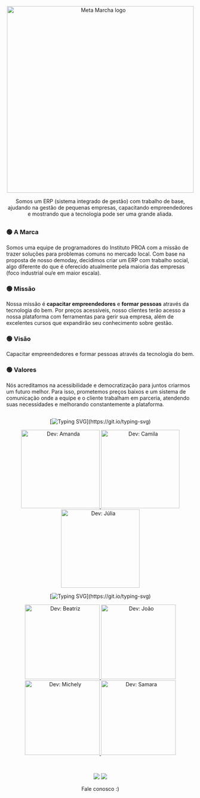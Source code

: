 <!-- sobre mós -->
<div align="center">
  <a href="https://github.com/MetaMarcha">
    <img src="https://user-images.githubusercontent.com/59957939/166427158-f07faf6a-2661-423a-8135-27a0d5b9cbba.png" alt="Meta Marcha logo" width="500">
  </a>
  
  Somos um ERP (sistema integrado de gestão) com trabalho de base, ajudando na gestão de pequenas empresas, capacitando empreendedores e mostrando que a tecnologia pode ser uma grande aliada.
</div>
<!-- sobre mós -->

##
 
  <!-- a marca -->
  <div>
     <h3>🟢 A Marca</h3>
     Somos uma equipe de programadores do Instituto PROA com a missão de trazer soluções para problemas comuns no mercado local. Com base na proposta de nosso demoday, decidimos criar um ERP com trabalho social, algo diferente do que é oferecido atualmente pela maioria das empresas (foco industrial ou/e em maior escala).
   </div>
  <!-- sobre mós -->
  
  <!-- missão -->
   <div>
     <h3>🟢 Missão</h3>
     Nossa missão é <b>capacitar empreendedores</b> e <b>formar pessoas</b> através da tecnologia do bem. Por preços acessíveis, nosso clientes terão acesso a nossa plataforma com ferramentas para gerir sua empresa, além de excelentes cursos que expandirão seu conhecimento sobre gestão.
   </div>
  <!-- missão -->
  
  <!-- visão -->
  <div>
    <h3>🟢 Visão</h3>
    Capacitar empreendedores e formar pessoas através da tecnologia do bem.
  </div>
  <!-- visão -->
  
  <!-- valores -->
  <div>
     <h3>🟢 Valores</h3>
     Nós acreditamos na acessibilidade e democratização para juntos criarmos um futuro melhor. Para isso, prometemos preços baixos e um sistema de comunicação onde a equipe e o cliente trabalham em parceria, atendendo suas necessidades e melhorando constantemente a plataforma. 
  </div>
  <!-- valores -->
  
  ##

  <!-- FRONT END -->
  <div align="center">
    
[![Typing SVG](https://readme-typing-svg.herokuapp.com/?color=46FF46&size=18&duration=8000&center=true&vCenter=true&width=800&lines=Desenvolvedores+Front-End:;)](https://git.io/typing-svg)
<!-- [![Typing SVG](https://readme-typing-svg.herokuapp.com/?font=Outfit&color=46FF46&size=20&duration=8000&center=true&vCenter=true&width=800&lines=Desenvolvedores+Front-End:;)](https://git.io/typing-svg) -->
  
  <!-- Amanda -->
  <a href="https://github.com/amandavalentim">
    <img src="https://user-images.githubusercontent.com/59957939/166702766-d5c2a89e-a2d1-481b-97d4-08da621fd94d.png" alt="Dev: Amanda" width="210">
  </a>
  <!-- Amanda -->

  <!-- Camila -->
  <a href="https://github.com/CamilaCSoares">
    <img src="https://user-images.githubusercontent.com/59957939/166705341-047b9089-c373-4c7c-953c-bc23d0e0fd3b.png" alt="Dev: Camila" width="210">
  </a>
  <!-- Camila -->
    
  <!-- Júlia -->
  <a href="https://github.com/Unijuba">
    <img src="https://user-images.githubusercontent.com/59957939/166727484-99517093-6db0-4c2a-8a7e-a56f95304e3e.png" alt="Dev: Júlia" width="210">
  </a>
  <!-- Júlia -->
 </div>
<!-- FRONT END -->
  
<!-- BACK END -->
 <div align="center">  

[![Typing SVG](https://readme-typing-svg.herokuapp.com/?color=46FF46&size=18&duration=8000&center=true&vCenter=true&width=800&lines=Desenvolvedores+Back-End:;)](https://git.io/typing-svg)
   
  <!-- Beatriz -->
  <a href="https://github.com/beatrixiez">
    <img src="https://user-images.githubusercontent.com/59957939/166727422-583160a1-1398-4624-8095-92bf08cd8707.png" alt="Dev: Beatriz" width="200">
  </a>
  <!-- Beatriz -->
   
  <!-- João -->
  <a href="https://github.com/jpedr1nho">
    <img src="https://user-images.githubusercontent.com/59957939/166700568-660daea3-0ff3-47d3-907c-7aced6660c55.png" alt="Dev: João" width="200">
  </a>
  <!-- João -->
   
  <!-- Michely -->
  <a href="https://github.com/MichellyNonatto">
    <img src="https://user-images.githubusercontent.com/103958541/166830959-f3b95b4b-d6fe-4746-839a-e5ca4141b92b.png" alt="Dev: Michely" width="200">
  </a>
  <!-- Michely -->

  <!-- Samara -->
  <a href="https://github.com/jovemfs">
    <img src="https://user-images.githubusercontent.com/59957939/166698019-35d44070-8cf4-40ab-b1eb-37d5e95a6e30.png" alt="Dev: Samara" width="200">
  </a>
  <!-- Samara -->
   
 </div>
 <!-- BACK END -->
 
 ##
 <br>
 
 <!-- social -->
 <div align="center">
   <a href="https://www.instagram.com/metamarcha" alt="Instagram">
   <img src="https://img.shields.io/badge/-Instagram-3a993f?style=for-the-badge&logo=instagram&logoColor=FFF&link=https://www.instagram.com/metamarcha/"/></a>
   <a href="mailto:metamarchag8@gmail.com" alt="Gmail">
   <img src="https://img.shields.io/badge/-Gmail-3a993f?style=for-the-badge&logo=gmail&logoColor=FFF&link=mailto:metamarchag8@gmail.com"/></a>
   <!-- CORES: 296b2c | 3a993f -->
   <p>Fale conosco :)</p>
</div>
<!-- social -->
